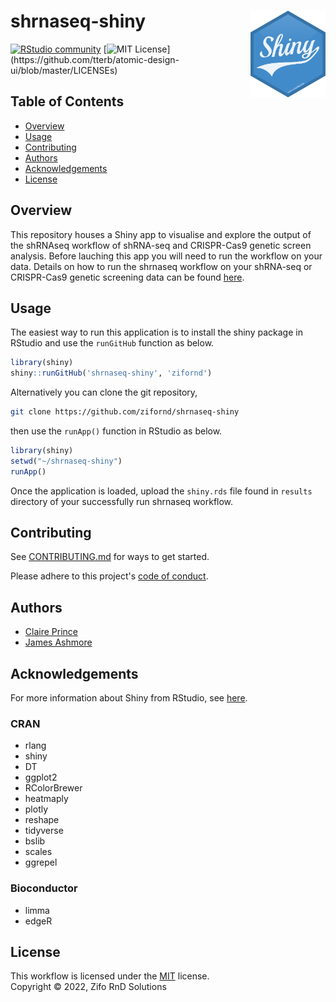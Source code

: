 # shrnaseq-shiny <img align="right" width="120" src="images/logo.png">

[![RStudio community](https://img.shields.io/badge/community-shiny-blue?style=social&logo=rstudio&logoColor=75AADB)](https://community.rstudio.com/new-topic?category=shiny&tags=shiny)
[![MIT License](https://img.shields.io/apm/l/atomic-design-ui.svg?)](https://github.com/tterb/atomic-design-ui/blob/master/LICENSEs)


## Table of Contents

* [Overview](#overview)
* [Usage](#usage)
* [Contributing](#contributing)
* [Authors](#authors)
* [Acknowledgements](#acknowledgements)
* [License](#license)

## Overview

This repository houses a Shiny app to visualise and explore the output of the shRNAseq workflow of shRNA-seq and CRISPR-Cas9 genetic screen analysis. Before lauching this app you will need to run the workflow on your data. Details on how to run the shrnaseq workflow on your shRNA-seq or CRISPR-Cas9 genetic screening data can be found [here](https://github.com/zifornd/shrnaseq/).

## Usage

The easiest way to run this application is to install the shiny package in RStudio and use the `runGitHub` function as below.

```R
library(shiny)
shiny::runGitHub('shrnaseq-shiny', 'zifornd')
```

Alternatively you can clone the git repository, 

```bash 
git clone https://github.com/zifornd/shrnaseq-shiny
```
then use the `runApp()` function in RStudio as below.

```R
library(shiny)
setwd("~/shrnaseq-shiny")
runApp()
```

Once the application is loaded, upload the `shiny.rds` file found in `results` directory of your successfully run shrnaseq workflow. 

## Contributing

See [CONTRIBUTING.md](CONTRIBUTING.md) for ways to get started.

Please adhere to this project's [code of conduct](CODE_OF_CONDUCT.md).

## Authors

- [Claire Prince](https://github.com/prince-claire)
- [James Ashmore](https://github.com/jma1991)

## Acknowledgements

For more information about Shiny from RStudio, see [here](https://shiny.rstudio.com/). 

### CRAN
- rlang
- shiny
- DT
- ggplot2
- RColorBrewer
- heatmaply
- plotly
- reshape
- tidyverse
- bslib
- scales
- ggrepel

### Bioconductor
- limma
- edgeR

## License

This workflow is licensed under the [MIT](LICENSE.md) license.  
Copyright &copy; 2022, Zifo RnD Solutions